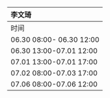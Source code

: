 |李文琦|
|:--------|
|时间|任务|
|06.30 08:00- 06.30 12:00|矩阵\*向量乘法实现，测试用例通过|
|06.30 13:00-07.01 12:00|矩阵、四元数转换，四元数插值实现，测试用例通过|
|07.01 13:00-07.01 17:00|文档的编写|
|07.02 08:00-07.03 17:00|动画混合实现，根据速度混合走跑动画|
|07.06 08:00-07.06 12:00|根据移动速度、方向切换动画|